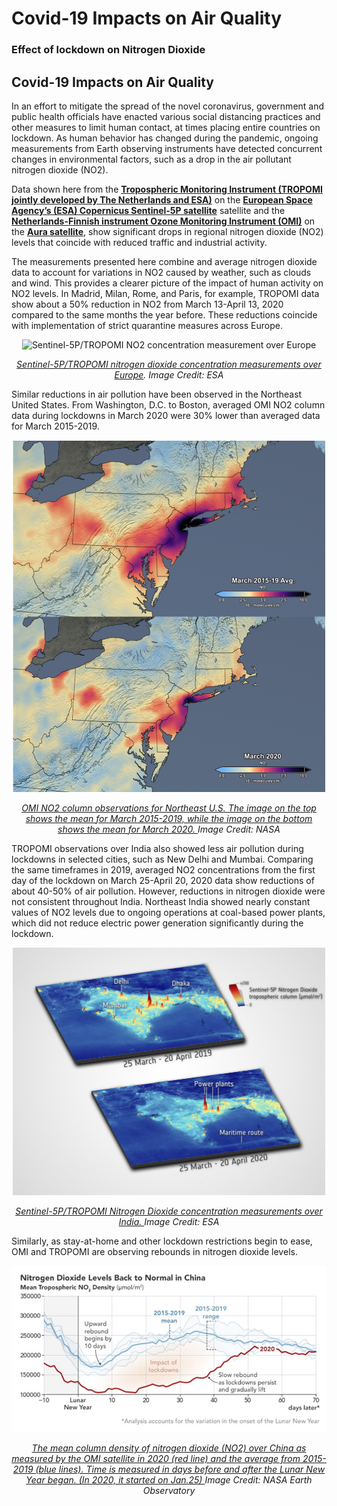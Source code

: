 # Covid-19 Impacts on Air Quality <!--{ as="img" mode="hero" src="https://raw.githubusercontent.com/eurodatacube/eodash-assets/main/stories/covid-no2/hero.jpg" }-->
### Effect of lockdown on Nitrogen Dioxide <!--{ style="font-size:1.5rem;opacity:0.7;margin-top:1rem;" }-->

## Covid-19 Impacts on Air Quality

In an effort to mitigate the spread of the novel coronavirus, government and public health officials have enacted various social distancing practices and other measures to limit human contact, at times placing entire countries on lockdown.
As human behavior has changed during the pandemic, ongoing measurements from Earth observing instruments have detected concurrent changes in environmental factors, such as a drop in the air pollutant nitrogen dioxide (NO2). 


Data shown here from the **[Tropospheric Monitoring Instrument (TROPOMI jointly developed by The Netherlands and ESA)](https://www.esa.int/Applications/Observing_the_Earth/Copernicus/Sentinel-5P/Tropomi)** on the **[European Space Agency’s (ESA) Copernicus Sentinel-5P satellite](https://www.copernicus.eu/en)** satellite and the **[Netherlands-Finnish instrument Ozone Monitoring Instrument (OMI)](https://www.nasa.gov/mission_pages/aura/spacecraft/omi.html)** on the **[Aura satellite](https://www.nasa.gov/mission_pages/aura/main/index.html)**, show significant drops in regional nitrogen dioxide (NO2) levels that coincide with reduced traffic and industrial activity. 

The measurements presented here combine and average nitrogen dioxide data to account for variations in NO2 caused by weather, such as clouds and wind. This provides a clearer picture of the impact of human activity on NO2 levels. 
In Madrid, Milan, Rome, and Paris, for example, TROPOMI data show about a 50% reduction in NO2 from March 13-April 13, 2020 compared to the same months the year before. These reductions coincide with implementation of strict quarantine measures across Europe.

<center>
<img src="http://www.esa.int/var/esa/storage/images/esa_multimedia/images/2020/04/nitrogen_dioxide_concentrations_over_europe/21956023-2-eng-GB/Nitrogen_dioxide_concentrations_over_Europe_pillars.jpg" width ="500" alt="Sentinel-5P/TROPOMI NO2 concentration measurement over Europe"/>

*[Sentinel-5P/TROPOMI nitrogen dioxide concentration measurements over Europe](http://www.esa.int/Applications/Observing_the_Earth/Copernicus/Sentinel-5P/Air_pollution_remains_low_as_Europeans_stay_at_home). Image Credit: ESA*
</center>

Similar reductions in air pollution have been observed in the Northeast United States. From Washington, D.C. to Boston, averaged OMI NO2 column data during lockdowns in March 2020 were 30% lower than averaged data for March 2015-2019.  

<center>
<img src="https://raw.githubusercontent.com/eurodatacube/eodash-assets/main/collections/N1_NO2_trilateral/OMI.png" width="500">

*[OMI NO2 column observations for Northeast U.S. The image on the top shows the mean for March 2015-2019, while the image on the bottom shows the mean for March 2020. ](https://airquality.gsfc.nasa.gov/slider/northeast-2020) Image Credit: NASA*
</center>

TROPOMI observations over India also showed less air pollution during lockdowns in selected cities, such as New Delhi and Mumbai. Comparing the same timeframes in 2019, averaged NO2 concentrations from the first day of the lockdown on March 25-April 20, 2020 data show reductions of about 40-50% of air pollution. 
However, reductions in nitrogen dioxide were not consistent throughout India. Northeast India showed nearly constant values of NO2 levels due to ongoing operations at coal-based power plants, which did not reduce electric power generation significantly during the lockdown.

<center>
<img src="https://raw.githubusercontent.com/eurodatacube/eodash-assets/main/collections/N1_NO2_trilateral/TROPOMI_India.png" width="500">

*[Sentinel-5P/TROPOMI Nitrogen Dioxide concentration measurements over India. ](http://www.esa.int/ESA_Multimedia/Images/2020/04/NO2_concentrations_over_India)Image Credit: ESA*
</center>

Similarly, as stay-at-home and other lockdown restrictions begin to ease, OMI and TROPOMI are observing rebounds in nitrogen dioxide levels.  

<center>
<img src="https://raw.githubusercontent.com/eurodatacube/eodash-assets/main/collections/N1_NO2_trilateral/NO2_China.png" width="600">

*[The mean column density of nitrogen dioxide (NO2) over China as measured by the OMI satellite in 2020 (red line) and the average from 2015-2019 (blue lines). Time is measured in days before and after the Lunar New Year began. (In 2020, it started on Jan.25) ](https://earthobservatory.nasa.gov/images/146741/nitrogen-dioxide-levels-rebound-in-china) Image Credit: NASA Earth Observatory*
</center>